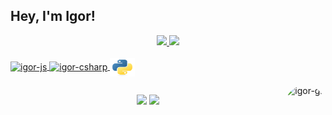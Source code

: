 ## Hey, I'm Igor!
<div align="center">
  <a href="https://github.com/igorlopes12">
  <img height="180em" src="https://github-readme-stats.vercel.app/api?username=igorlopes12&show_icons=true&theme=dark&include_all_commits=true&count_private=true"/>
  <img height="180em" src="https://github-readme-stats.vercel.app/api/top-langs/?username=igorlopes12&layout=compact&langs_count=7&theme=dark"/>
</div>
<div style="display: inline_block"><br>

  
  <img align="center" alt="igor-js" height="30" width="40" src="https://cdn.jsdelivr.net/gh/devicons/devicon/icons/javascript/javascript-original.svg">
  <img align="center" alt="igor-csharp" height="30" width="40" src="https://cdn.jsdelivr.net/gh/devicons/devicon/icons/csharp/csharp-original.svg">
  <img align="center" alt="igor-Python" height="30" width="40" src="https://raw.githubusercontent.com/devicons/devicon/master/icons/python/python-original.svg">
  
  <img align="right" alt="igor-gif" height="150" style="border-radius:50px;" 
       src="https://user-images.githubusercontent.com/70382532/138322189-2db8df52-9dcb-40a0-88a8-c365466bd33d.gif">
</div>
  
  ##
 
<div align="center"> 
  
  <a href = "mailto:igormoura948@gmail.com"><img src="https://img.shields.io/badge/-Gmail-%23333?style=for-the-badge&logo=gmail&logoColor=white" target="_blank"></a>
  <a href="https://www.linkedin.com/in/igor-moura-lopes-6a319a185/" target="_blank"><img src="https://img.shields.io/badge/-LinkedIn-%230077B5?style=for-the-badge&logo=linkedin&logoColor=white" target="_blank"></a> 
 
 
</div>
